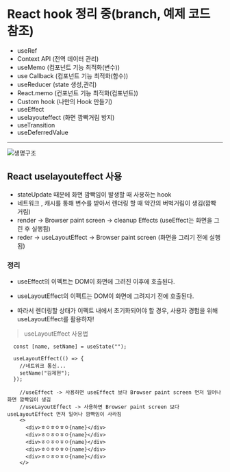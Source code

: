 # React hook 정리 중(branch, 예제 코드 참조)

- useRef </br>
- Context API (전역 데이터 관리)
- useMemo (컴포넌트 기능 최적화(변수))
- use Callback (컴포넌트 기능 최적화(함수))
- useReducer (state 생성,관리)
- React.memo (컨포넌트 기능 최적화(컴포넌트))
- Custom hook (나만의 Hook 만들기)
- useEffect
- uselayouteffect (화면 깜빡거림 방지)
- useTransition
- useDeferredValue

---
![생명구조](https://user-images.githubusercontent.com/86187456/205478873-e7620139-b401-467d-92d1-5708e05f52ab.png)
## React uselayouteffect 사용

- stateUpdate 때문에 화면 깜빡임이 발생할 때 사용하는 hook
- 네트워크 , 캐시를 통해 변수를 받아서 렌더링 할 때 약간의 버벅거림이 생김(깜빡 거림)
- render -> Browser paint screen -> cleanup Effects (useEffect는 화면을 그린 후 실행됨)
- reder -> useLayoutEffect -> Browser paint screen (화면을 그리기 전에 실행됨)

### 정리

- useEffect의 이펙트는 DOM이 화면에 그려진 이후에 호출된다.

- useLayoutEffect의 이펙트는 DOM이 화면에 그려지기 전에 호출된다.

- 따라서 렌더링할 상태가 이펙트 내에서 초기화되어야 할 경우, 사용자 경험을 위해 useLayoutEffect를 활용하자!

> useLayoutEffect 사용법

```
  const [name, setName] = useState("");

  useLayoutEffect(() => {
    //네트워크 통신...
    setName("김제현");
  });

    //useEffect -> 사용하면 useEffect 보다 Browser paint screen 먼저 일어나 화면 깜빡임이 생김
    //useLayoutEffect -> 사용하면 Browser paint screen 보다 useLayoutEffect 먼저 일어나 깜빡임이 사라짐
    <>
      <div>ㅎㅇㅎㅇㅎㅇ{name}</div>
      <div>ㅎㅇㅎㅇㅎㅇ{name}</div>
      <div>ㅎㅇㅎㅇㅎㅇ{name}</div>
      <div>ㅎㅇㅎㅇㅎㅇ{name}</div>
      <div>ㅎㅇㅎㅇㅎㅇ{name}</div>
    </>

```

